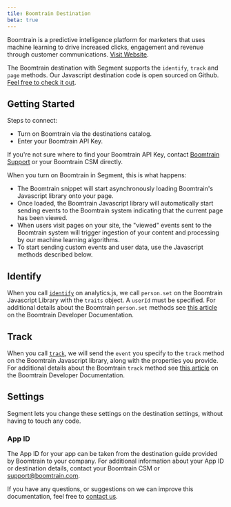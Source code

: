 ```yaml
---
tile: Boomtrain Destination
beta: true
---
```


Boomtrain is a predictive intelligence platform for marketers that uses machine learning to drive increased clicks, engagement and revenue through customer communications. [Visit Website](http://boomtrain.com).

The Boomtrain destination with Segment supports the `identify`, `track` and `page` methods.  Our Javascript destination code is open sourced on Github. [Feel free to check it out](https://github.com/boomtrain/segmentio_integration).

## Getting Started


Steps to connect:
 - Turn on Boomtrain via the destinations catalog.
 - Enter your Boomtrain API Key.

If you're not sure where to find your Boomtrain API Key, contact [Boomtrain Support](mailto:support@boomtrain.com) or your Boomtrain CSM directly.

When you turn on Boomtrain in Segment, this is what happens:
- The Boomtrain snippet will start asynchronously loading Boomtrain's Javascript library onto your page.
- Once loaded, the Boomtrain Javascript library will automatically start sending events to the Boomtrain system indicating that the current page has been viewed.
- When users visit pages on your site, the "viewed" events sent to the Boomtrain system will trigger ingestion of your content and processing by our machine learning algorithms.
- To start sending custom events and user data, use the Javascript methods described below.

## Identify

When you call [`identify`](/docs/connections/spec/identify/) on analytics.js, we call `person.set` on the Boomtrain Javascript Library with the `traits` object. A `userId` must be specified.  For additional details about the Boomtrain `person.set` methods see [this article](https://boomtrain.readme.io/docs/personset-attributes-callback) on the Boomtrain Developer Documentation.

## Track

When you call [`track`](/docs/connections/spec/track/), we will send the `event` you specify to the `track` method on the Boomtrain Javascript library, along with the properties you provide.  For additional details about the Boomtrain `track` method see [this article](https://boomtrain.readme.io/docs/track-an-activity-1) on the Boomtrain Developer Documentation.

## Settings

Segment lets you change these settings on the destination settings, without having to touch any code.

### App ID
The App ID for your app can be taken from the destination guide provided by Boomtrain to your company.  For additional information about your App ID or destination details, contact your Boomtrain CSM or [support@boomtrain.com](mailto:support@boomtrain.com).


If you have any questions, or suggestions on we can improve this documentation, feel free to [contact us](http://boomtrain.com/contact/).
